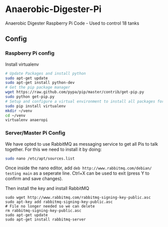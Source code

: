 # Anaerobic-Digester-Pi
Anaerobic Digester Raspberry Pi Code - Used to control 18 tanks 

## Config
### Raspberry Pi config
Install virtualenv
```bash
# Update Packages and install python
sudo apt-get update
sudo apt-get install python-dev
# Get the pip package manager
wget https://raw.github.com/pypa/pip/master/contrib/get-pip.py
sudo python get-pip.py
# Setup and configure a virtual environment to install all packages for our scripts
sudo pip install virtualenv
mkdir ~/venv
cd ~/venv
virtualenv anaeropi
```

### Server/Master Pi Config
We have opted to use RabbitMQ as messaging service to get all Pis to talk together. For this we need to install it by doing:
```bash
sudo nano /etc/apt/sources.list
```
Once inside the nano editor, add ```deb http://www.rabbitmq.com/debian/ testing main``` as a seperate line. Ctrl+X can be used to exit (press Y to confirm and save changes).

Then install the key and install RabbitMQ

```
sudo wget http://www.rabbitmq.com/rabbitmq-signing-key-public.asc
sudo apt-key add rabbitmq-signing-key-public.asc
# File no longer needed so we can delete
rm rabbitmq-signing-key-public.asc
sudo apt-get update
sudo apt-get install rabbitmq-server
```
